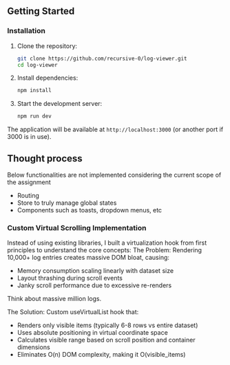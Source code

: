 ## Getting Started

### Installation
1. Clone the repository:
   ```bash
   git clone https://github.com/recursive-0/log-viewer.git
   cd log-viewer 
   ```

2. Install dependencies:
   ```bash
   npm install
   ```

3. Start the development server:
   ```bash
   npm run dev
   ```

The application will be available at `http://localhost:3000` (or another port if 3000 is in use).


## Thought process

Below functionalities are not implemented considering the current scope of the assignment

- Routing
- Store to truly manage global states
- Components such as toasts, dropdown menus, etc


### Custom Virtual Scrolling Implementation

Instead of using existing libraries, I built a virtualization hook from first principles to understand the core concepts:
The Problem: Rendering 10,000+ log entries creates massive DOM bloat, causing:

- Memory consumption scaling linearly with dataset size
- Layout thrashing during scroll events
- Janky scroll performance due to excessive re-renders

Think about massive million logs.

The Solution: Custom useVirtualList hook that:

- Renders only visible items (typically 6-8 rows vs entire dataset)
- Uses absolute positioning in virtual coordinate space
- Calculates visible range based on scroll position and container dimensions
- Eliminates O(n) DOM complexity, making it O(visible_items)